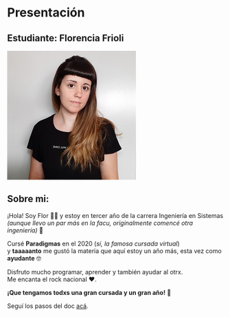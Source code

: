# Presentación

## Estudiante: Florencia Frioli
![mi foto](florfrioli.jpg)

## Sobre mi:
¡Hola! Soy Flor :raising_hand_woman: y estoy en tercer año de la carrera Ingeniería en Sistemas  
*(aunque llevo un par más en la facu, originalmente comencé otra ingeniería)* :eyes:  
  

Cursé **Paradigmas** en el 2020 (*sí, la famosa cursada virtual*)  
y **taaaaanto** me gustó la materia que aquí estoy un año más, esta vez como **ayudante** :nerd_face:  
  
Disfruto mucho programar, aprender y también ayudar al otrx.  
Me encanta el rock nacional :heart:.

**¡Que tengamos todxs una gran cursada y un gran año!** :beers:  
  
    

Seguí los pasos del doc [acá](https://docs.google.com/document/d/e/2PACX-1vTNHQ5dzaVFhKPd4UxLOGhZa9Ix_bDgpyIftq4gqzz7674dHmHkcH2oH9TpQ_TsghZkiSPBoUm2ftzM/pub).
